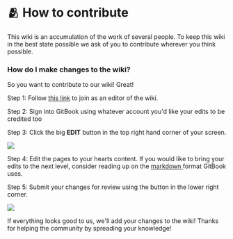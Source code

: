 # 🫂 How to contribute

This wiki is an accumulation of the work of several people. To keep this wiki in the best state possible we ask of you to contribute wherever you think possible.

### How do I make changes to the wiki?

So you want to contribute to our wiki! Great!

Step 1: Follow [this link](https://app.gitbook.com/invite/jwK8F83i95KDQ1KzK1TO/9ZPz1I0AzIsUG33wnc94) to join as an editor of the wiki.

Step 2: Sign into GitBook using whatever account you'd like your edits to be credited too

Step 3: Click the big **EDIT** button in the top right hand corner of your screen.

![](../.gitbook/assets/edit\_example.png)

Step 4: Edit the pages to your hearts content. If you would like to bring your edits to the next level, consider reading up on the [markdown ](https://docs.gitbook.com/editing-content/markdown)format GitBook uses.

Step 5: Submit your changes for review using the button in the lower right corner.

![](../.gitbook/assets/submit\_example.png)

If everything looks good to us, we'll add your changes to the wiki! Thanks for helping the community by spreading your knowledge!
